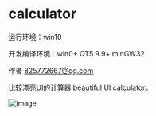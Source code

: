 # calculator

运行环境：win10

开发编译环境：win0+ QT5.9.9+ minGW32

作者 825772667@qq.com

比较漂亮UI的计算器 beautiful UI calculator。


![image](https://github.com/terryshenzhen/HisiconfigrationTool/blob/main/screen111.PNG)




